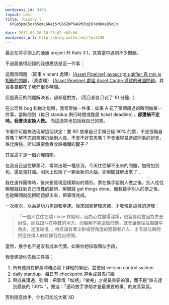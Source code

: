 ```yaml
--- 
wordpress_id: 3198
layout: post
title: !binary |
  6YGp5pmC5o+b5omL6Kej5rG65ZWP6aGM55qE6YeN6KaB5oCn

date: 2011-09-28 18:25:02 +08:00
wordpress_url: http://blog.xdite.net/?p=3198
---
```

最近在將手頭上的通通 project 升 Rails 3.1，其實當中遇到不少問題。

不過最值得記錄的我想應該是這一件事：

這兩個問題 （同事 vincent 處理）<a href="http://blog.xdite.net/?p=3188">[Asset Pipeline] javascript uglifier 與 min.js 相衝的問題</a>，（我處理） <a href="http://blog.xdite.net/?p=3193">[Asset Pipeline] 處理 Asset Cache 導致的破圖問題</a>。其實各自都花了我們很多時間。

但是真正的問題解決者，卻都是對方。（而且都各只花了 10 分鐘...）

在公司修 bug 和做功能時，我常常做一件事：如果 A 花了預期超過的時間做某一件事，當時間到（每日 standup 例行時間或臨屆 ticket deadline），<strong>卻還搞不定時。我會決定換人做。</strong> 而這通常也包括我自己的票。

乍看你可能無法理解這個決定：要 RD 放棄自己手頭已經 90% 的票，不是很傷自尊嗎？解不完的票就扔給別人做，不會不好意思嗎？不會很容易造成同事的誤會，誰比誰強，所以誰要負責收誰捅爛的簍子？

其實這才是一個心理陷阱。

在我自己過往解票時，常常出現一種狀況，今天往往解不出來的問題，加班加到死，還是鬼打牆。明天上班換了一顆全新的大腦，卻瞬間就解出來了...

我在運作團隊時，後來也發現這樣類似的情形。票在換手給別人做之後，別人往往瞬間就找到自己很蠢的錯誤，瞬間就 get things done。而我接手別人的票之後，也是瞬間就能把問題抓出來，把事情完成。

一次兩次，以為是功力差距和幸運。後來回家整理思緒，才發現是這樣的道理：

<blockquote>
「一個人往往在越 close 終點時，因為心性變得浮躁，很容易就會因為失去耐性，而栽跟斗在極蠢的地方。而越解不開這個問題，就會讓他往往越鑽牛角尖，進度越慢。」唯有讓有著全新視野角度的旁觀者介入，才有辦法瞬間把這些煩人的絆腳石找出掃開。
</blockquote>

當然，換手也不是沒有成本代價。如果你想採取類似手段，

我會建議你先做三件事：

1. 所有成員在解票時務必寫下詳細的筆記，並使用 version control system
2. daily standup，每日有 checkpoint 避免成員鬼打牆
3. 與成員溝通，強調：把事情「如期」「做完」才是最重要的事，而不是"誰去達到最後的 100% "，塑造：「適時放手求助才是最重要的事」的友善氣氛。

否則隨意換手，你也可能吃大鱉 XD
